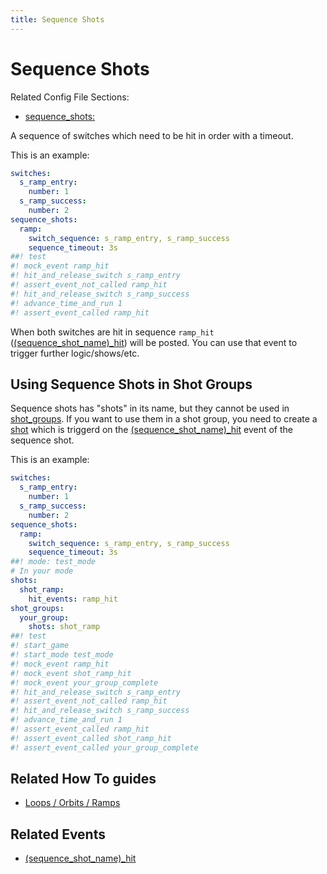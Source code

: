 ```yaml
---
title: Sequence Shots
---
```


# Sequence Shots


Related Config File Sections:

* [sequence_shots:](../../config/sequence_shots.md)

A sequence of switches which need to be hit in order with a timeout.

This is an example:

``` yaml
switches:
  s_ramp_entry:
    number: 1
  s_ramp_success:
    number: 2
sequence_shots:
  ramp:
    switch_sequence: s_ramp_entry, s_ramp_success
    sequence_timeout: 3s
##! test
#! mock_event ramp_hit
#! hit_and_release_switch s_ramp_entry
#! assert_event_not_called ramp_hit
#! hit_and_release_switch s_ramp_success
#! advance_time_and_run 1
#! assert_event_called ramp_hit
```

When both switches are hit in sequence `ramp_hit`
([(sequence_shot_name)_hit](../../events/sequence_shot_hit.md)) will be
posted. You can use that event to trigger further logic/shows/etc.

## Using Sequence Shots in Shot Groups

Sequence shots has "shots" in its name, but they cannot be used in
[shot_groups](shot_group.md). If you want to
use them in a shot group, you need to create a
[shot](../../config/shots.md) which is triggerd
on the [(sequence_shot_name)_hit](../../events/sequence_shot_hit.md) event of the sequence shot.

This is an example:

``` yaml
switches:
  s_ramp_entry:
    number: 1
  s_ramp_success:
    number: 2
sequence_shots:
  ramp:
    switch_sequence: s_ramp_entry, s_ramp_success
    sequence_timeout: 3s
##! mode: test_mode
# In your mode
shots:
  shot_ramp:
    hit_events: ramp_hit
shot_groups:
  your_group:
    shots: shot_ramp
##! test
#! start_game
#! start_mode test_mode
#! mock_event ramp_hit
#! mock_event shot_ramp_hit
#! mock_event your_group_complete
#! hit_and_release_switch s_ramp_entry
#! assert_event_not_called ramp_hit
#! hit_and_release_switch s_ramp_success
#! advance_time_and_run 1
#! assert_event_called ramp_hit
#! assert_event_called shot_ramp_hit
#! assert_event_called your_group_complete
```

## Related How To guides

* [Loops / Orbits / Ramps](../../mechs/loops.md)

## Related Events

* [(sequence_shot_name)_hit](../../events/sequence_shot_hit.md)
